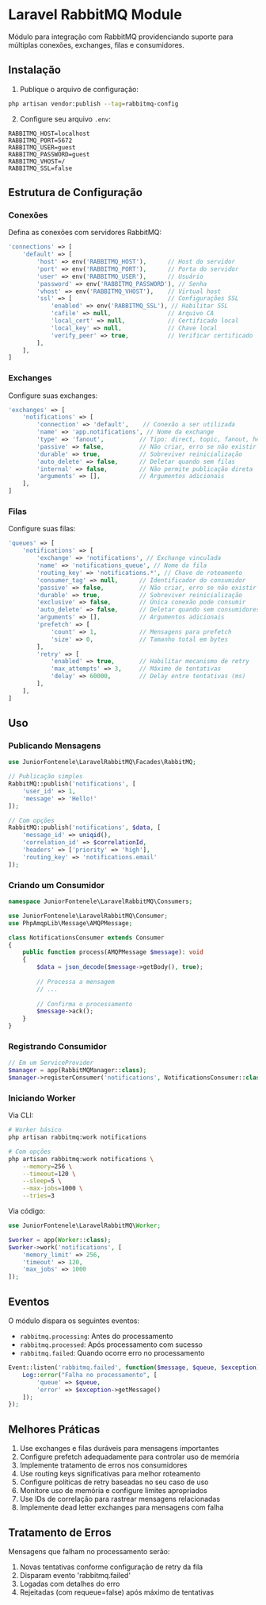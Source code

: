 # Laravel RabbitMQ Module

Módulo para integração com RabbitMQ providenciando suporte para múltiplas conexões, exchanges, filas e consumidores.

## Instalação

1. Publique o arquivo de configuração:
```bash
php artisan vendor:publish --tag=rabbitmq-config
```

2. Configure seu arquivo `.env`:
```env
RABBITMQ_HOST=localhost
RABBITMQ_PORT=5672
RABBITMQ_USER=guest
RABBITMQ_PASSWORD=guest
RABBITMQ_VHOST=/
RABBITMQ_SSL=false
```

## Estrutura de Configuração

### Conexões
Defina as conexões com servidores RabbitMQ:
```php
'connections' => [
    'default' => [
        'host' => env('RABBITMQ_HOST'),      // Host do servidor
        'port' => env('RABBITMQ_PORT'),      // Porta do servidor
        'user' => env('RABBITMQ_USER'),      // Usuário
        'password' => env('RABBITMQ_PASSWORD'), // Senha
        'vhost' => env('RABBITMQ_VHOST'),    // Virtual host
        'ssl' => [                           // Configurações SSL
            'enabled' => env('RABBITMQ_SSL'), // Habilitar SSL
            'cafile' => null,                // Arquivo CA
            'local_cert' => null,            // Certificado local
            'local_key' => null,             // Chave local
            'verify_peer' => true,           // Verificar certificado
        ],
    ],
]
```

### Exchanges
Configure suas exchanges:
```php
'exchanges' => [
    'notifications' => [
        'connection' => 'default',    // Conexão a ser utilizada
        'name' => 'app.notifications', // Nome da exchange
        'type' => 'fanout',          // Tipo: direct, topic, fanout, headers
        'passive' => false,          // Não criar, erro se não existir
        'durable' => true,           // Sobreviver reinicialização
        'auto_delete' => false,      // Deletar quando sem filas
        'internal' => false,         // Não permite publicação direta
        'arguments' => [],           // Argumentos adicionais
    ],
]
```

### Filas
Configure suas filas:
```php
'queues' => [
    'notifications' => [
        'exchange' => 'notifications', // Exchange vinculada
        'name' => 'notifications_queue', // Nome da fila
        'routing_key' => 'notifications.*', // Chave de roteamento
        'consumer_tag' => null,      // Identificador do consumidor
        'passive' => false,          // Não criar, erro se não existir
        'durable' => true,           // Sobreviver reinicialização
        'exclusive' => false,        // Única conexão pode consumir
        'auto_delete' => false,      // Deletar quando sem consumidores
        'arguments' => [],           // Argumentos adicionais
        'prefetch' => [
            'count' => 1,            // Mensagens para prefetch
            'size' => 0,             // Tamanho total em bytes
        ],
        'retry' => [
            'enabled' => true,       // Habilitar mecanismo de retry
            'max_attempts' => 3,     // Máximo de tentativas
            'delay' => 60000,        // Delay entre tentativas (ms)
        ],
    ],
]
```

## Uso

### Publicando Mensagens

```php
use JuniorFontenele\LaravelRabbitMQ\Facades\RabbitMQ;

// Publicação simples
RabbitMQ::publish('notifications', [
    'user_id' => 1,
    'message' => 'Hello!'
]);

// Com opções
RabbitMQ::publish('notifications', $data, [
    'message_id' => uniqid(),
    'correlation_id' => $correlationId,
    'headers' => ['priority' => 'high'],
    'routing_key' => 'notifications.email'
]);
```

### Criando um Consumidor

```php
namespace JuniorFontenele\LaravelRabbitMQ\Consumers;

use JuniorFontenele\LaravelRabbitMQ\Consumer;
use PhpAmqpLib\Message\AMQPMessage;

class NotificationsConsumer extends Consumer
{
    public function process(AMQPMessage $message): void
    {
        $data = json_decode($message->getBody(), true);
        
        // Processa a mensagem
        // ...
        
        // Confirma o processamento
        $message->ack();
    }
}
```

### Registrando Consumidor

```php
// Em um ServiceProvider
$manager = app(RabbitMQManager::class);
$manager->registerConsumer('notifications', NotificationsConsumer::class);
```

### Iniciando Worker

Via CLI:
```bash
# Worker básico
php artisan rabbitmq:work notifications

# Com opções
php artisan rabbitmq:work notifications \
    --memory=256 \
    --timeout=120 \
    --sleep=5 \
    --max-jobs=1000 \
    --tries=3
```

Via código:
```php
use JuniorFontenele\LaravelRabbitMQ\Worker;

$worker = app(Worker::class);
$worker->work('notifications', [
    'memory_limit' => 256,
    'timeout' => 120,
    'max_jobs' => 1000
]);
```

## Eventos

O módulo dispara os seguintes eventos:

- `rabbitmq.processing`: Antes do processamento
- `rabbitmq.processed`: Após processamento com sucesso
- `rabbitmq.failed`: Quando ocorre erro no processamento

```php
Event::listen('rabbitmq.failed', function($message, $queue, $exception) {
    Log::error("Falha no processamento", [
        'queue' => $queue,
        'error' => $exception->getMessage()
    ]);
});
```

## Melhores Práticas

1. Use exchanges e filas duráveis para mensagens importantes
2. Configure prefetch adequadamente para controlar uso de memória
3. Implemente tratamento de erros nos consumidores
4. Use routing keys significativas para melhor roteamento
5. Configure políticas de retry baseadas no seu caso de uso
6. Monitore uso de memória e configure limites apropriados
7. Use IDs de correlação para rastrear mensagens relacionadas
8. Implemente dead letter exchanges para mensagens com falha

## Tratamento de Erros

Mensagens que falham no processamento serão:
1. Novas tentativas conforme configuração de retry da fila
2. Disparam evento 'rabbitmq.failed'
3. Logadas com detalhes do erro
4. Rejeitadas (com requeue=false) após máximo de tentativas
